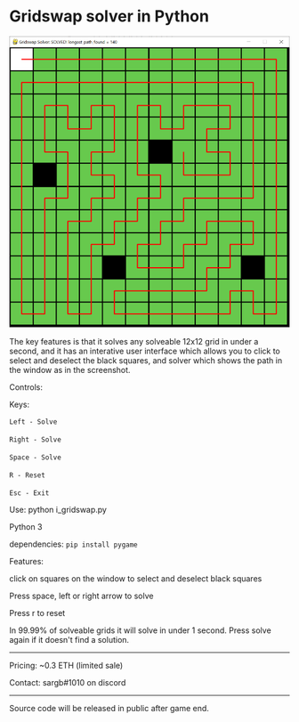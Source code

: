 # Gridswap solver in Python

![Example](gridswap_solver.png)

The key features is that it solves any solveable 12x12 grid in under a second, and it has an interative user interface which allows you to click to select and deselect the black squares, and solver which shows the path in the window as in the screenshot.

Controls:

Keys:

    Left - Solve
    
    Right - Solve
    
    Space - Solve
    
    R - Reset
    
    Esc - Exit

Use: python i_gridswap.py

Python 3

dependencies: `pip install pygame`

Features:

click on squares on the window to select and deselect black squares

Press space, left or right arrow to solve

Press r to reset

In 99.99% of solveable grids it will solve in under 1 second. Press solve again if it doesn't find a solution.

-------

Pricing: ~0.3 ETH (limited sale)

Contact: sargb#1010 on discord

----

Source code will be released in public after game end.
